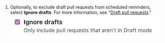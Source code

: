 1. Optionally, to exclude draft pull requests from scheduled reminders, select **Ignore drafts**. For more information, see "[Draft pull requests](/github/collaborating-with-issues-and-pull-requests/about-pull-requests#draft-pull-requests)."
![Ignore draft pull requests checkbox](/assets/images/help/settings/scheduled-reminders-ignore-drafts.png)
